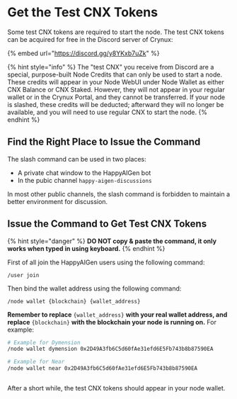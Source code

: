 # Get the Test CNX Tokens

Some test CNX tokens are required to start the node. The test CNX tokens can be acquired for free in the Discord server of Crynux:

{% embed url="https://discord.gg/y8YKxb7uZk" %}

{% hint style="info" %}
The "test CNX" you receive from Discord are a special, purpose-built Node Credits that can only be used to start a node. These credits will appear in your Node WebUI under Node Wallet as either CNX Balance or CNX Staked. However, they will not appear in your regular wallet or in the Crynux Portal, and they cannot be transferred. If your node is slashed, these credits will be deducted; afterward they will no longer be available, and you will need to use regular CNX to start the node.
{% endhint %}

## Find the Right Place to Issue the Command

The slash command can be used in two places:

* A private chat window to the HappyAIGen bot
* In the pubic channel `happy-aigen-discussions`&#x20;

In most other public channels, the slash command is forbidden to maintain a better environment for discussion.

## Issue the Command to Get Test CNX Tokens

{% hint style="danger" %}
**DO NOT copy & paste the command, it only works when typed in using keyboard.**
{% endhint %}

First of all join the HappyAIGen users using the following command:

```
/user join
```

Then bind the wallet address using the following command:

```
/node wallet {blockchain} {wallet_address}
```

**Remember to replace** `{wallet_address}` **with your real wallet address, and replace** `{blockchain}` **with the blockchain your node is running on.** For example:

```sh
# Example for Dymension
/node wallet dymension 0x2D49A3fb6C5d60fAe31efd6E5Fb743b8b87590EA

# Example for Near
/node wallet near 0x2D49A3fb6C5d60fAe31efd6E5Fb743b8b87590EA
```

<figure><img src="../.gitbook/assets/f8d5a672e0b753ad9f6ce99ff85a0fb.png" alt=""><figcaption></figcaption></figure>

After a short while, the test CNX tokens should appear in your node wallet.
